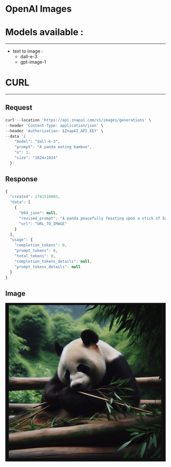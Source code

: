 # OpenAI Images

# Models available :

---

- text to image :
    - dall-e-3
    - gpt-image-1

# CURL

---

## Request

```jsx
curl --location 'https://api.znapai.com/v1/images/generations' \
--header 'Content-Type: application/json' \
--header 'Authorization: $ZnapAI_API_KEY' \
--data '{
    "model": "dall-e-3",
    "prompt": "A panda eating bamboo",
    "n": 1,
    "size": "1024x1024"
  }'
```

## Response

```jsx
{
  "created": 1741510003,
  "data": [
    {
      "b64_json": null,
      "revised_prompt": "A panda peacefully feasting upon a stick of bamboo, its black and white fur contrasting against the surrounding lush greenery of its natural habitat.",
      "url": "URL_TO_IMAGE"
    }
  ],
  "usage": {
    "completion_tokens": 0,
    "prompt_tokens": 0,
    "total_tokens": 0,
    "completion_tokens_details": null,
    "prompt_tokens_details": null
  }
}
```

## Image

![image.png](OpenAI%20Images%2025d9f64d901081138abee12ec465314f/image.png)